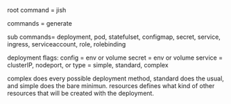 root command = jish

commands = generate

sub commands= deployment, pod, statefulset, configmap, secret, service, ingress, serviceaccount, role, rolebinding


deployment flags:
config = env or volume
secret = env or volume
service = clusterIP, nodeport, or 
type = simple, standard, complex

complex does every possible deployment method, standard does the usual, and simple does the bare minimun. 
resources defines what kind of other resources that will be created with the deployment. 
